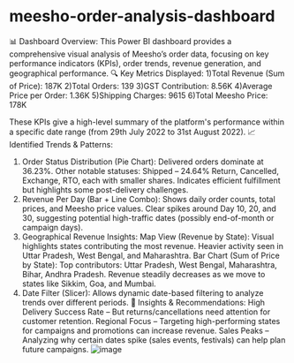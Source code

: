 # meesho-order-analysis-dashboard

📊 Dashboard Overview:
This Power BI dashboard provides a comprehensive visual analysis of Meesho’s order data, focusing on key performance indicators (KPIs), order trends, revenue generation, and geographical performance.
🔍 Key Metrics Displayed:
1)Total Revenue (Sum of Price): 187K
2)Total Orders: 139
3)GST Contribution: 8.56K
4)Average Price per Order: 1.36K
5)Shipping Charges: 9615
6)Total Meesho Price: 178K

These KPIs give a high-level summary of the platform's performance within a specific date range (from 29th July 2022 to 31st August 2022).
📈 Identified Trends & Patterns:
1. Order Status Distribution (Pie Chart):
Delivered orders dominate at 36.23%.
Other notable statuses:
Shipped – 24.64%
Return, Cancelled, Exchange, RTO, each with smaller shares.
Indicates efficient fulfillment but highlights some post-delivery challenges.
2. Revenue Per Day (Bar + Line Combo):
Shows daily order counts, total prices, and Meesho price values.
Clear spikes around Day 10, 20, and 30, suggesting potential high-traffic dates (possibly end-of-month or campaign days).
3. Geographical Revenue Insights:
Map View (Revenue by State):
Visual highlights states contributing the most revenue.
Heavier activity seen in Uttar Pradesh, West Bengal, and Maharashtra.
Bar Chart (Sum of Price by State):
Top contributors: Uttar Pradesh, West Bengal, Maharashtra, Bihar, Andhra Pradesh.
Revenue steadily decreases as we move to states like Sikkim, Goa, and Mumbai.
4. Date Filter (Slicer):
Allows dynamic date-based filtering to analyze trends over different periods.
📌 Insights & Recommendations:
High Delivery Success Rate – But returns/cancellations need attention for customer retention.
Regional Focus – Targeting high-performing states for campaigns and promotions can increase revenue.
Sales Peaks – Analyzing why certain dates spike (sales events, festivals) can help plan future campaigns.
![image](https://github.com/user-attachments/assets/f795bdd3-e6df-4eea-81c4-e6a1edd21705)


